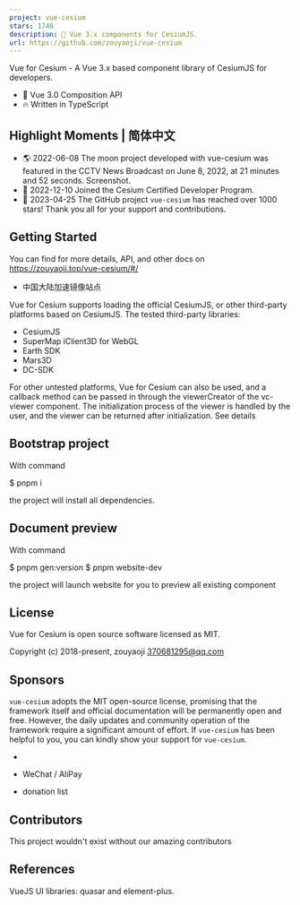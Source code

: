 ```yaml
---
project: vue-cesium
stars: 1746
description: 🎉 Vue 3.x components for CesiumJS.
url: https://github.com/zouyaoji/vue-cesium
---
```


  

Vue for Cesium - A Vue 3.x based component library of CesiumJS for developers.

-   💪 Vue 3.0 Composition API
-   🔥 Written in TypeScript

Highlight Moments | 简体中文
------------------------

-   🌎 2022-06-08 The moon project developed with vue-cesium was featured in the CCTV News Broadcast on June 8, 2022, at 21 minutes and 52 seconds. Screenshot.
-   🚀 2022-12-10 Joined the Cesium Certified Developer Program.
-   🎉 2023-04-25 The GitHub project `vue-cesium` has reached over 1000 stars! Thank you all for your support and contributions.

Getting Started
---------------

You can find for more details, API, and other docs on https://zouyaoji.top/vue-cesium/#/

-   中国大陆加速镜像站点

Vue for Cesium supports loading the official CesiumJS, or other third-party platforms based on CesiumJS. The tested third-party libraries:

-   CesiumJS
-   SuperMap iClient3D for WebGL
-   Earth SDK
-   Mars3D
-   DC-SDK

For other untested platforms, Vue for Cesium can also be used, and a callback method can be passed in through the viewerCreator of the vc-viewer component. The initialization process of the viewer is handled by the user, and the viewer can be returned after initialization. See details

Bootstrap project
-----------------

With command

$ pnpm i

the project will install all dependencies.

Document preview
----------------

With command

$ pnpm gen:version
$ pnpm website-dev

the project will launch website for you to preview all existing component

License
-------

Vue for Cesium is open source software licensed as MIT.

Copyright (c) 2018-present, zouyaoji 370681295@qq.com

Sponsors
--------

`vue-cesium` adopts the MIT open-source license, promising that the framework itself and official documentation will be permanently open and free. However, the daily updates and community operation of the framework require a significant amount of effort. If `vue-cesium` has been helpful to you, you can kindly show your support for `vue-cesium`.

-   
-   WeChat / AliPay
    
-   donation list
    

Contributors
------------

This project wouldn't exist without our amazing contributors

References
----------

VueJS UI libraries: quasar and element-plus.
